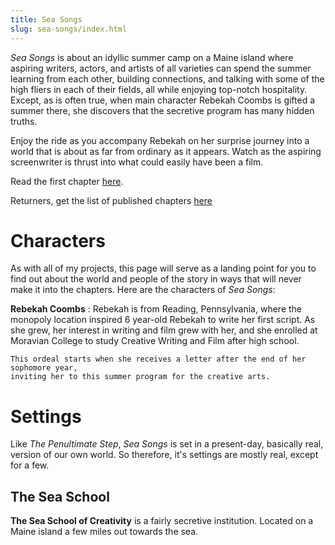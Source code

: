 ```yaml
---
title: Sea Songs
slug: sea-songs/index.html
---
```


*Sea Songs* is about an idyllic summer camp on a Maine island where aspiring writers,
actors, and artists of all varieties can spend the summer learning from each other,
building connections, and talking with some of the high fliers in each of their
fields, all while enjoying top-notch hospitality. Except, as is often true, when
main character Rebekah Coombs is gifted a summer there, she discovers that the
secretive program has many hidden truths.

Enjoy the ride as you accompany Rebekah on her surprise journey into a world that
is about as far from ordinary as it appears. Watch as the aspiring screenwriter is
thrust into what could easily have been a film.

Read the first chapter [here]({filename}/sea-songs/00_day1.md).

Returners, get the list of published chapters
[here](/categories.html#sea-songs-ref)

# Characters

As with all of my projects, this page will serve as a landing point for you to find
out about the world and people of the story in ways that will never make it into
the chapters. Here are the characters of *Sea Songs*:

**Rebekah Coombs**
:   Rebekah is from Reading, Pennsylvania, where the monopoly location inspired
    6 year-old Rebekah to write her first script. As she grew, her interest in writing
    and film grew with her, and she enrolled at Moravian College to study Creative
    Writing and Film after high school.

    This ordeal starts when she receives a letter after the end of her sophomore year,
    inviting her to this summer program for the creative arts.

# Settings

Like *The Penultimate Step*, *Sea Songs* is set in a present-day, basically real,
version of our own world. So therefore, it's settings are mostly real, except
for a few.

## The Sea School

**The Sea School of Creativity** is a fairly secretive institution. Located on
a Maine island a few miles out towards the sea.
